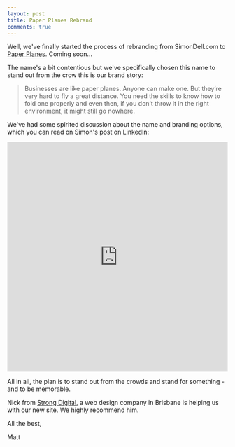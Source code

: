 ```yaml
---
layout: post
title: Paper Planes Rebrand
comments: true
---
```


Well, we've finally started the process of rebranding from SimonDell.com to [Paper Planes](https://flypaperplanes.co). Coming soon...

The name's a bit contentious but we've specifically chosen this name to stand out from the crow this is our brand story:

> Businesses are like paper planes. Anyone can make one. But they’re very hard to fly a great distance. You need the skills to know how to fold one properly and even then, if you don’t throw it in the right environment, it might still go nowhere.

We've had some spirited discussion about the name and branding options, which you can read on Simon's post on LinkedIn:

<iframe src="https://www.linkedin.com/embed/feed/update/urn:li:share:6495573463632220160" height="525" width="504" frameborder="0" allowfullscreen=""></iframe>

All in all, the plan is to stand out from the crowds and stand for something - and to be memorable.

Nick from [Strong Digital](https://strongdigital.com.au), a web design company in Brisbane is helping us with our new site. We highly recommend him.

All the best,

Matt




